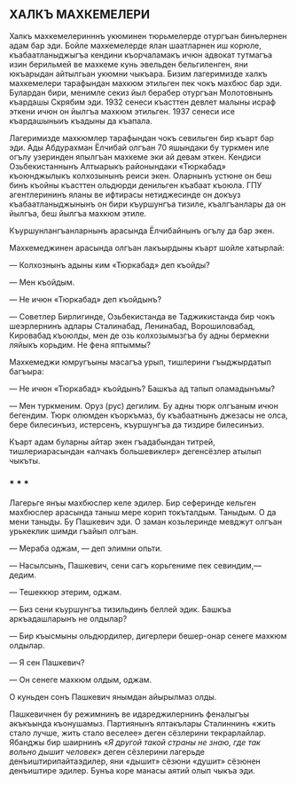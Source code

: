 ## ХАЛКЪ МАХКЕМЕЛЕРИ

Халкъ махкемелеринннъ укюминен тюрьмелерде отургъан бинълернен адам бар эди.
Бойле махкемелерде ялан шаатларнен иш корюле, къабаатланыджыгъа кендини къорчаламакъ ичюн адвокат тутмагъа изин берильмей ве махкеме кунь эвельден бельгиленген, яни юкъарыдан айтылгьан укюмни чыкъара.
Бизим лагеримизде халкъ махкемелери тарафындан махкюм этильген пек чокъ махбюс бар эди.
Булардан бири, менимле секиз йыл берабер отургъан Молотовнынъ къардашы Скрябим эди.
1932 сенеси къасттен девлет малыны исраф эткени ичюн он йылгъа махкюм этильген.
1937 сенеси исе къардашыныиъ къадыны да къапала.

Лагеримизде махкюмлер тарафындан чокъ севильген бир къарт бар эди.
Ады Абдурахман Ёлчибай олгъан 70 яшындаки бу туркмен иле огълу узеринден япылгъан махкеме эки ай девам эткен.
Кендиси Озьбекистаннынъ Алтыарыкъ районындаки «Тюркабад» къоюнджылыкъ колхозынынъ реиси экен.
Оларнынъ устюне он беш бинъ къойны къасттен ольдюрди денильген къабаат къоюла.
ГПУ агентлерининъ яланы ве ифтирасы нетиджесинде он докъуз къабаатланыджынынъ он бири къуршунгъа тизиле, къалгъанлары да он йылгъа, беш йылгъа махкюм этиле.

Къуршунлангъанларнынъ арасында Ёлчибайнынъ огълу да бар экен.

Махкемеджинен арасында олгъан лакъырдыны къарт шойле хатырлай:

— Колхознынъ адыны ким «Тюркабад» деп къойды?

— Мен къойдым.

— Не ичюн «Тюркабад» деп къойдынъ?

— Советлер Бирлигинде, Озьбекистанда ве Таджикистанда бир чокъ шеэрлернинъ адлары Сталинабад, Ленинабад, Ворошиловабад, Кировабад къоюлды, мен де озь колхозымызгъа бу адны бермекни ляйыкъ корьдим.
Не фена яптыммы?

Махкемеджи юмругъыны масагъа урып, тишлерини гъыджырдатып багъыра:

— Не ичюн «Тюркабад» къойдынъ?
Башкъа ад тапып оламадынъмы?

— Мен туркменим.
Оруз (рус) дегилим.
Бу адны тюрк олгъаным ичюн бегендим.
Тюрк олюмден къоркъмаз, бу къабаатнынъ джезасы не олса, бере билесинъиз, истерсенъ, къуршунгъа да тиздире билесинъиз.

Къарт адам буларны айтар экен гъадабындан титрей, тишлериарасындан «алчакъ большевиклер» дегенсёзлер атылып чыкъты.

### * * *
Лагерьге янъы махбюслер келе эдилер.
Бир сеферинде кельген махбюслер арасында таныш мере корип токъталдым.
Таныдым.
О да мени таныды.
Бу Пашкевич эди.
О заман козьлеринде мевджут олгъан урькеклик шимди гъайып олгъан.

— Мераба оджам, — деп элимни опьти.

— Насылсынъ, Пашкевич, сени сагъ корьгениме пек севиндим,— дедим.

— Тешеккюр этерим, оджам.

— Биз сени къуршунгъа тизильдинъ беллей эдик.
Башкъа аркъадашларынъ не олдылар?

— Бир къысмыны ольдюрдилер, дигерлери бешер-онар сенеге махкюм олдылар.

— Я сен Пашкевич?

— Он сенеге махкюм олдым, оджам.

О куньден сонъ Пашкевич янымдан айырылмаз олды.

Пашкевичнен бу режимнинъ ве идареджилернинъ феналыгъы акъкъында къонушамыз.
Партиянынъ ялтакълары Сталиннинъ «жить стало лучше, жить стало веселее» деген сёзлерини текрарлайлар.
Ябанджы бир шаирнинъ «<var>Я другой такой страны не знаю, где так вольно дышит человек</var>» деген сёзлерини лагерьде денъиштирипайтаэдилер, яни «дышит» сёзюни «душит» сёзюнен денъиштире эдилер.
Бунъа коре манасы аятий олып чыкъа эди.
